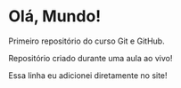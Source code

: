 # Olá, Mundo!
 Primeiro repositório do curso Git e GitHub.

 Repositório criado durante uma aula ao vivo!

 Essa linha eu adicionei diretamente no site!
